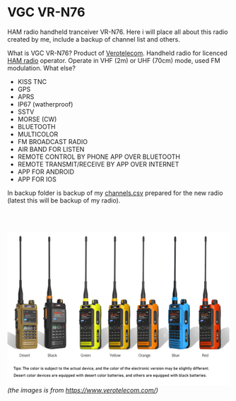 # VGC VR-N76
HAM radio handheld tranceiver VR-N76. Here i will place all about this radio created by me, include a backup of channel list and others.

What is VGC VR-N76? Product of <a href="https://www.verotelecom.com/">Verotelecom</a>. Handheld radio for licenced <a href="https://cs.wikipedia.org/wiki/HAM_Radio">HAM radio</a> operator. Operate in VHF (2m) or UHF (70cm) mode, used FM modulation. What else?

- KISS TNC
- GPS
- APRS
- IP67 (watherproof)
- SSTV
- MORSE (CW)
- BLUETOOTH
- MULTICOLOR
- FM BROADCAST RADIO
- AIR BAND FOR LISTEN
- REMOTE CONTROL BY PHONE APP OVER BLUETOOTH
- REMOTE TRANSMIT/RECEIVE BY APP OVER INTERNET
- APP FOR ANDROID
- APP FOR IOS

In backup folder is backup of my <a href="backup/channels.csv">channels.csv</a> prepared for the new radio (latest this will be backup of my radio).

<br />
<br />

<img src="/images/radios.jpg"><br />
<i>(the images is from <a href="https://www.verotelecom.com/">https://www.verotelecom.com/</a>)</i>
